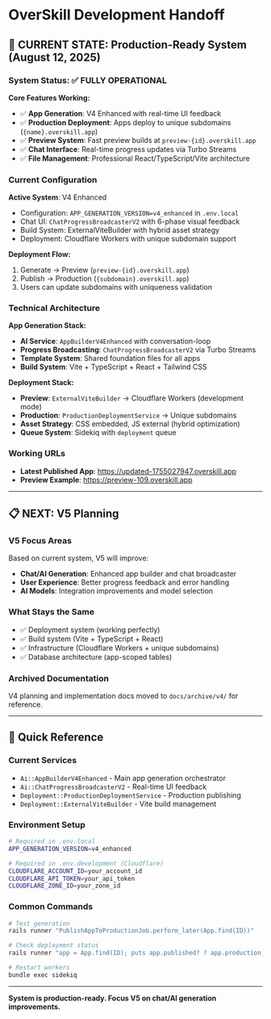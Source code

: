 # OverSkill Development Handoff

## 🎯 CURRENT STATE: Production-Ready System (August 12, 2025)

### System Status: ✅ FULLY OPERATIONAL

**Core Features Working:**
- ✅ **App Generation**: V4 Enhanced with real-time UI feedback
- ✅ **Production Deployment**: Apps deploy to unique subdomains (`{name}.overskill.app`)
- ✅ **Preview System**: Fast preview builds at `preview-{id}.overskill.app`
- ✅ **Chat Interface**: Real-time progress updates via Turbo Streams
- ✅ **File Management**: Professional React/TypeScript/Vite architecture

### Current Configuration

**Active System**: V4 Enhanced
- Configuration: `APP_GENERATION_VERSION=v4_enhanced` in `.env.local`
- Chat UI: `ChatProgressBroadcasterV2` with 6-phase visual feedback
- Build System: ExternalViteBuilder with hybrid asset strategy
- Deployment: Cloudflare Workers with unique subdomain support

**Deployment Flow:**
1. Generate → Preview (`preview-{id}.overskill.app`)
2. Publish → Production (`{subdomain}.overskill.app`)
3. Users can update subdomains with uniqueness validation

### Technical Architecture

**App Generation Stack:**
- **AI Service**: `AppBuilderV4Enhanced` with conversation-loop
- **Progress Broadcasting**: `ChatProgressBroadcasterV2` via Turbo Streams
- **Template System**: Shared foundation files for all apps
- **Build System**: Vite + TypeScript + React + Tailwind CSS

**Deployment Stack:**
- **Preview**: `ExternalViteBuilder` → Cloudflare Workers (development mode)
- **Production**: `ProductionDeploymentService` → Unique subdomains
- **Asset Strategy**: CSS embedded, JS external (hybrid optimization)
- **Queue System**: Sidekiq with `deployment` queue

### Working URLs
- **Latest Published App**: https://updated-1755027947.overskill.app
- **Preview Example**: https://preview-109.overskill.app

---

## 📋 NEXT: V5 Planning

### V5 Focus Areas
Based on current system, V5 will improve:
- **Chat/AI Generation**: Enhanced app builder and chat broadcaster
- **User Experience**: Better progress feedback and error handling
- **AI Models**: Integration improvements and model selection

### What Stays the Same
- ✅ Deployment system (working perfectly)
- ✅ Build system (Vite + TypeScript + React)
- ✅ Infrastructure (Cloudflare Workers + unique subdomains)
- ✅ Database architecture (app-scoped tables)

### Archived Documentation
V4 planning and implementation docs moved to `docs/archive/v4/` for reference.

---

## 🔧 Quick Reference

### Current Services
- `Ai::AppBuilderV4Enhanced` - Main app generation orchestrator
- `Ai::ChatProgressBroadcasterV2` - Real-time UI feedback
- `Deployment::ProductionDeploymentService` - Production publishing
- `Deployment::ExternalViteBuilder` - Vite build management

### Environment Setup
```bash
# Required in .env.local
APP_GENERATION_VERSION=v4_enhanced

# Required in .env.development (Cloudflare)
CLOUDFLARE_ACCOUNT_ID=your_account_id
CLOUDFLARE_API_TOKEN=your_api_token
CLOUDFLARE_ZONE_ID=your_zone_id
```

### Common Commands
```bash
# Test generation
rails runner "PublishAppToProductionJob.perform_later(App.find(ID))"

# Check deployment status
rails runner "app = App.find(ID); puts app.published? ? app.production_url : 'Not published'"

# Restart workers
bundle exec sidekiq
```

---

**System is production-ready. Focus V5 on chat/AI generation improvements.**